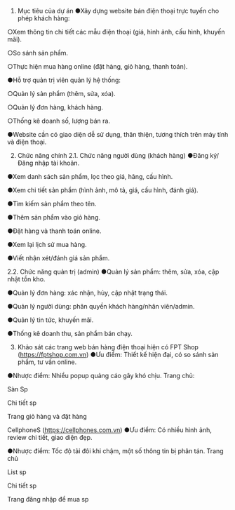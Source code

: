 1. Mục tiêu của dự án
●Xây dựng website bán điện thoại trực tuyến cho phép khách hàng:

○Xem thông tin chi tiết các mẫu điện thoại (giá, hình ảnh, cấu hình, khuyến mãi).

○So sánh sản phẩm.

○Thực hiện mua hàng online (đặt hàng, giỏ hàng, thanh toán).

●Hỗ trợ quản trị viên quản lý hệ thống:

○Quản lý sản phẩm (thêm, sửa, xóa).

○Quản lý đơn hàng, khách hàng.

○Thống kê doanh số, lượng bán ra.

●Website cần có giao diện dễ sử dụng, thân thiện, tương thích trên máy tính và điện thoại.


2. Chức năng chính
2.1. Chức năng người dùng (khách hàng)
●Đăng ký/Đăng nhập tài khoản.

●Xem danh sách sản phẩm, lọc theo giá, hãng, cấu hình.

●Xem chi tiết sản phẩm (hình ảnh, mô tả, giá, cấu hình, đánh giá).

●Tìm kiếm sản phẩm theo tên.

●Thêm sản phẩm vào giỏ hàng.

●Đặt hàng và thanh toán online.

●Xem lại lịch sử mua hàng.

●Viết nhận xét/đánh giá sản phẩm.

2.2. Chức năng quản trị (admin)
●Quản lý sản phẩm: thêm, sửa, xóa, cập nhật tồn kho.

●Quản lý đơn hàng: xác nhận, hủy, cập nhật trạng thái.

●Quản lý người dùng: phân quyền khách hàng/nhân viên/admin.

●Quản lý tin tức, khuyến mãi.

●Thống kê doanh thu, sản phẩm bán chạy.


3. Khảo sát các trang web bán hàng điện thoại hiện có
FPT Shop (https://fptshop.com.vn)
●Ưu điểm: Thiết kế hiện đại, có so sánh sản phẩm, tư vấn online.

●Nhược điểm: Nhiều popup quảng cáo gây khó chịu.
Trang chủ:

Sàn Sp

Chi tiết sp

Trang giỏ hàng và đặt hàng

CellphoneS (https://cellphones.com.vn)
●Ưu điểm: Có nhiều hình ảnh, review chi tiết, giao diện đẹp.

●Nhược điểm: Tốc độ tải đôi khi chậm, một số thông tin bị phân tán.
Trang chủ

List sp 

Chi tiết sp

Trang đăng nhập để mua sp






